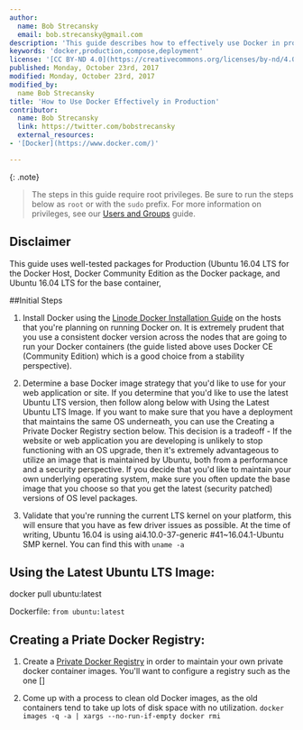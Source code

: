 ```yaml
---
author:
  name: Bob Strecansky
  email: bob.strecansky@gmail.com 
description: 'This guide describes how to effectively use Docker in production.  Included are best practices in Docker versioning, environments, setup, image management, TODO 	'
keywords: 'docker,production,compose,deployment'
license: '[CC BY-ND 4.0](https://creativecommons.org/licenses/by-nd/4.0)'
published: Monday, October 23rd, 2017
modified: Monday, October 23rd, 2017
modified_by:
  name Bob Strecansky
title: 'How to Use Docker Effectively in Production'
contributor:
  name: Bob Strecansky
  link: https://twitter.com/bobstrecansky
  external_resources:
- '[Docker](https://www.docker.com/)'

---
```


{: .note}
> The steps in this guide require root privileges. Be sure to run the steps below as `root` or with the `sudo` prefix. For more information on privileges, see our [Users and Groups](/docs/tools-reference/linux-users-and-groups) guide.

## Disclaimer

This guide uses well-tested packages for Production (Ubuntu 16.04 LTS for the Docker Host, Docker Community Edition as the Docker package, and Ubuntu 16.04 LTS for the base container, 

##Initial Steps

1.  Install Docker using the [Linode Docker Installation Guide](https://www.linode.com/docs/applications/containers/how-to-install-docker-and-pull-images-for-container-deployment) on the hosts that you're planning on running Docker on.  It is extremely prudent that you use a consistent docker version across the nodes that are going to run your Docker containers (the guide listed above uses Docker CE (Community Edition) which is a good choice from a stability perspective).

2.  Determine a base Docker image strategy that you'd like to use for your web application or site.  If you determine that you'd like to use the latest Ubuntu LTS version, then follow along below with Using the Latest Ubuntu LTS Image.  If you want to make sure that you have a deployment that maintains the same OS underneath, you can use the Creating a Private Docker Registry section below.  This decision is a tradeoff - If the website or web application you are developing is unlikely to stop functioning with an OS upgrade, then it's extremely advantageous to utilize an image that is maintained by Ubuntu, both from a performance and a security perspective.  If you decide that you'd like to maintain your own underlying operating system, make sure you often update the base image that you choose so that you get the latest (security patched) versions of OS level packages.


3.  Validate that you're running the current LTS kernel on your platform, this will ensure that you have as few driver issues as possible.  At the time of writing, Ubuntu 16.04 is using ai4.10.0-37-generic #41~16.04.1-Ubuntu SMP kernel.  You can find this with
`uname -a`

## Using the Latest Ubuntu LTS Image:
docker pull ubuntu:latest

Dockerfile:
`from ubuntu:latest`

## Creating a Priate Docker Registry:
1.  Create a [Private Docker Registry](https://docs.docker.com/registry/deploying/) in order to maintain your own private docker container images.  You'll want to configure a registry such as the one []

2.  Come up with a process to clean old Docker images, as the old containers tend to take up lots of disk space with no utilization.
    `docker images -q -a | xargs --no-run-if-empty docker rmi`


